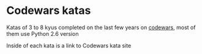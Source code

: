 # Codewars katas
Katas of 3 to 8 kyus completed on the last few years on [codewars](https://www.codewars.com/), most of them use Python 2.6 version <nr/>

Inside of each kata is a link to Codewars kata site
